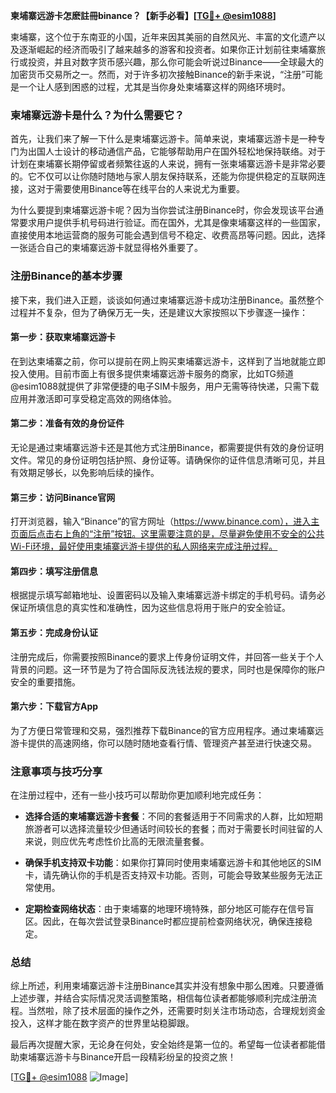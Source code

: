 **柬埔寨远游卡怎麽註冊binance？【新手必看】[[TG💪+ @esim1088](https://t.me/s/esim1088)]**

柬埔寨，这个位于东南亚的小国，近年来因其美丽的自然风光、丰富的文化遗产以及逐渐崛起的经济而吸引了越来越多的游客和投资者。如果你正计划前往柬埔寨旅行或投资，并且对数字货币感兴趣，那么你可能会听说过Binance——全球最大的加密货币交易所之一。然而，对于许多初次接触Binance的新手来说，“注册”可能是一个让人感到困惑的过程，尤其是当你身处柬埔寨这样的网络环境时。

### **柬埔寨远游卡是什么？为什么需要它？**

首先，让我们来了解一下什么是柬埔寨远游卡。简单来说，柬埔寨远游卡是一种专门为出国人士设计的移动通信产品，它能够帮助用户在国外轻松地保持联络。对于计划在柬埔寨长期停留或者频繁往返的人来说，拥有一张柬埔寨远游卡是非常必要的。它不仅可以让你随时随地与家人朋友保持联系，还能为你提供稳定的互联网连接，这对于需要使用Binance等在线平台的人来说尤为重要。

为什么要提到柬埔寨远游卡呢？因为当你尝试注册Binance时，你会发现该平台通常要求用户提供手机号码进行验证。而在国外，尤其是像柬埔寨这样的一些国家，直接使用本地运营商的服务可能会遇到信号不稳定、收费高昂等问题。因此，选择一张适合自己的柬埔寨远游卡就显得格外重要了。

### **注册Binance的基本步骤**

接下来，我们进入正题，谈谈如何通过柬埔寨远游卡成功注册Binance。虽然整个过程并不复杂，但为了确保万无一失，还是建议大家按照以下步骤逐一操作：

#### **第一步：获取柬埔寨远游卡**
在到达柬埔寨之前，你可以提前在网上购买柬埔寨远游卡，这样到了当地就能立即投入使用。目前市面上有很多提供柬埔寨远游卡服务的商家，比如TG频道@esim1088就提供了非常便捷的电子SIM卡服务，用户无需等待快递，只需下载应用并激活即可享受稳定高效的网络体验。

#### **第二步：准备有效的身份证件**
无论是通过柬埔寨远游卡还是其他方式注册Binance，都需要提供有效的身份证明文件。常见的身份证明包括护照、身份证等。请确保你的证件信息清晰可见，并且有效期足够长，以免影响后续的操作。

#### **第三步：访问Binance官网**
打开浏览器，输入“Binance”的官方网址（https://www.binance.com），进入主页面后点击右上角的“注册”按钮。这里需要注意的是，尽量避免使用不安全的公共Wi-Fi环境，最好使用柬埔寨远游卡提供的私人网络来完成注册过程。

#### **第四步：填写注册信息**
根据提示填写邮箱地址、设置密码以及输入柬埔寨远游卡绑定的手机号码。请务必保证所填信息的真实性和准确性，因为这些信息将用于账户的安全验证。

#### **第五步：完成身份认证**
注册完成后，你需要按照Binance的要求上传身份证明文件，并回答一些关于个人背景的问题。这一环节是为了符合国际反洗钱法规的要求，同时也是保障你的账户安全的重要措施。

#### **第六步：下载官方App**
为了方便日常管理和交易，强烈推荐下载Binance的官方应用程序。通过柬埔寨远游卡提供的高速网络，你可以随时随地查看行情、管理资产甚至进行快速交易。

### **注意事项与技巧分享**

在注册过程中，还有一些小技巧可以帮助你更加顺利地完成任务：

- **选择合适的柬埔寨远游卡套餐**：不同的套餐适用于不同需求的人群，比如短期旅游者可以选择流量较少但通话时间较长的套餐；而对于需要长时间驻留的人来说，则应优先考虑性价比高的无限流量套餐。
  
- **确保手机支持双卡功能**：如果你打算同时使用柬埔寨远游卡和其他地区的SIM卡，请先确认你的手机是否支持双卡功能。否则，可能会导致某些服务无法正常使用。

- **定期检查网络状态**：由于柬埔寨的地理环境特殊，部分地区可能存在信号盲区。因此，在每次尝试登录Binance时都应提前检查网络状况，确保连接稳定。

### **总结**

综上所述，利用柬埔寨远游卡注册Binance其实并没有想象中那么困难。只要遵循上述步骤，并结合实际情况灵活调整策略，相信每位读者都能够顺利完成注册流程。当然啦，除了技术层面的操作之外，还需要时刻关注市场动态，合理规划资金投入，这样才能在数字资产的世界里站稳脚跟。

最后再次提醒大家，无论身在何处，安全始终是第一位的。希望每一位读者都能借助柬埔寨远游卡与Binance开启一段精彩纷呈的投资之旅！

[[TG💪+ @esim1088](https://t.me/s/esim1088) ![Image](https://i.postimg.cc/4NQfJmqS/Snipaste-2025-05-13-00-14-12.png)]